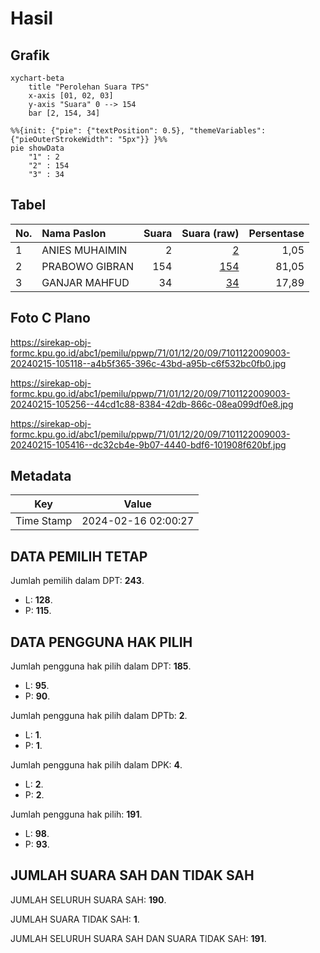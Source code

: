# Hasil

## Grafik

```mermaid
xychart-beta
    title "Perolehan Suara TPS"
    x-axis [01, 02, 03]
    y-axis "Suara" 0 --> 154
    bar [2, 154, 34]
```

```mermaid
%%{init: {"pie": {"textPosition": 0.5}, "themeVariables": {"pieOuterStrokeWidth": "5px"}} }%%
pie showData
    "1" : 2
    "2" : 154
    "3" : 34
```

## Tabel

| No. | Nama Paslon    | Suara | Suara (raw) | Persentase |
|:--- |:-------------- | -----:| -----------:| ----------:|
| 1   | ANIES MUHAIMIN | 2     | [2][p-1]    | 1,05       |
| 2   | PRABOWO GIBRAN | 154   | [154][p-2]  | 81,05      |
| 3   | GANJAR MAHFUD  | 34    | [34][p-3]   | 17,89      |


[p-1]: https://github.com/gigit-pemilu/pemilu-2024-71-sulawesi-utara/blob/main/pilpres/hitung-suara/sub/71-sulawesi-utara/sub/01-bolaang-mongondow/sub/12-lolak/sub/2009-pinogaluman/sub/003-tps/sub/paslon-1.txt
[p-2]: https://github.com/gigit-pemilu/pemilu-2024-71-sulawesi-utara/blob/main/pilpres/hitung-suara/sub/71-sulawesi-utara/sub/01-bolaang-mongondow/sub/12-lolak/sub/2009-pinogaluman/sub/003-tps/sub/paslon-2.txt
[p-3]: https://github.com/gigit-pemilu/pemilu-2024-71-sulawesi-utara/blob/main/pilpres/hitung-suara/sub/71-sulawesi-utara/sub/01-bolaang-mongondow/sub/12-lolak/sub/2009-pinogaluman/sub/003-tps/sub/paslon-3.txt

## Foto C Plano

https://sirekap-obj-formc.kpu.go.id/abc1/pemilu/ppwp/71/01/12/20/09/7101122009003-20240215-105118--a4b5f365-396c-43bd-a95b-c6f532bc0fb0.jpg

https://sirekap-obj-formc.kpu.go.id/abc1/pemilu/ppwp/71/01/12/20/09/7101122009003-20240215-105256--44cd1c88-8384-42db-866c-08ea099df0e8.jpg

https://sirekap-obj-formc.kpu.go.id/abc1/pemilu/ppwp/71/01/12/20/09/7101122009003-20240215-105416--dc32cb4e-9b07-4440-bdf6-101908f620bf.jpg


## Metadata

| Key        | Value               |
| ---------- | ------------------- |
| Time Stamp | 2024-02-16 02:00:27 |


## DATA PEMILIH TETAP

Jumlah pemilih dalam DPT: **243**.
 * L: **128**.
 * P: **115**.

## DATA PENGGUNA HAK PILIH

Jumlah pengguna hak pilih dalam DPT: **185**.
 * L: **95**.
 * P: **90**.

Jumlah pengguna hak pilih dalam DPTb: **2**.
 * L: **1**.
 * P: **1**.

Jumlah pengguna hak pilih dalam DPK: **4**.
 * L: **2**.
 * P: **2**.

Jumlah pengguna hak pilih: **191**.
 * L: **98**.
 * P: **93**.

## JUMLAH SUARA SAH DAN TIDAK SAH

JUMLAH SELURUH SUARA SAH: **190**.

JUMLAH SUARA TIDAK SAH: **1**.

JUMLAH SELURUH SUARA SAH DAN SUARA TIDAK SAH: **191**.


